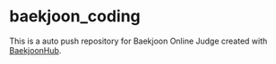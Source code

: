# baekjoon_coding
This is a auto push repository for Baekjoon Online Judge created with [BaekjoonHub](https://github.com/BaekjoonHub/BaekjoonHub).
